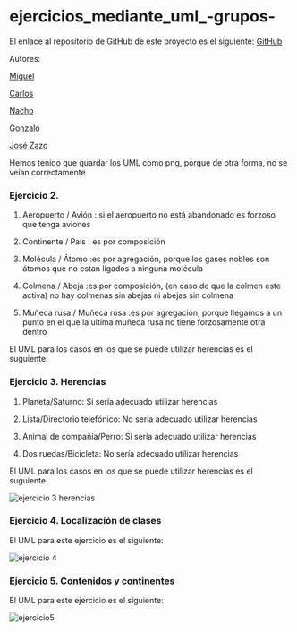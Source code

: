 # ejercicios_mediante_uml_-grupos-
El enlace al repositorio de GitHub de este proyecto es el siguiente: [GitHub](https://github.com/migueliiin/ejercicios_mediante_uml_-grupos-.git)

Autores:

[Miguel](https://github.com/migueliiin)

[Carlos](https://github.com/carlospuigserver)

[Nacho](https://github.com/Nachopedrero)

[Gonzalo](https://github.com/GonzaloGmv)

[José Zazo](https://github.com/jzazooro)

Hemos tenido que guardar los UML como png, porque de otra forma, no se veían correctamente

### Ejercicio 2.

1. Aeropuerto / Avión : si el aeropuerto no está abandonado es forzoso que tenga aviones

2. Continente / País : es por composición

3. Molécula / Átomo :es por agregación, porque los gases nobles son átomos que no estan ligados a ninguna molécula

4. Colmena / Abeja :es por composición, (en caso de que la colmen este activa) no hay colmenas sin abejas ni abejas sin colmena

5. Muñeca rusa / Muñeca rusa :es por agregación, porque llegamos a un punto en el que la ultima muñeca rusa no tiene forzosamente otra dentro

El UML para los casos en los que se puede utilizar herencias es el suguiente:



### Ejercicio 3. Herencias
	
1. Planeta/Saturno: Si sería adecuado utilizar herencias

2. Lista/Directorio telefónico: No sería adecuado utilizar herencias

3. Animal de compañía/Perro: Si sería adecuado utilizar herencias

4. Dos ruedas/Bicicleta: No sería adecuado utilizar herencias

El UML para los casos en los que se puede utilizar herencias es el suguiente:

![ejercicio 3 herencias](https://user-images.githubusercontent.com/91721237/158646892-eadf53ae-3e18-44a6-a823-bdadb2770d18.jpg)


### Ejercicio 4. Localización de clases

El UML para este ejercicio es el siguiente:

![ejercicio 4](https://user-images.githubusercontent.com/91721237/158649831-ec7065f4-eb81-44dc-8c1f-bdc804ba8e95.png)

### Ejercicio 5. Contenidos y continentes

El UML para este ejercicio es el siguiente:

![ejercicio5](https://user-images.githubusercontent.com/91721552/158679393-1c7e25f2-10e4-48ac-ad23-4a0ea654f6bd.png)

